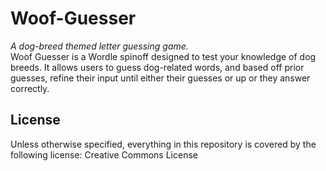 # Woof-Guesser
*A dog-breed themed letter guessing game.* <br>
Woof Guesser is a Wordle spinoff designed to test your knowledge of dog breeds. It allows users to guess dog-related words, and based off prior guesses, refine their input until either their guesses or up or they answer correctly. 

## License
Unless otherwise specified, everything in this repository is covered by the following license:
Creative Commons License
